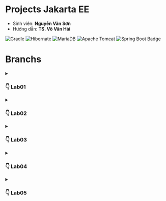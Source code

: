 # Projects Jakarta EE
- Sinh viên: **Nguyễn Văn Sơn**
- Hướng dẫn: **TS. Võ Văn Hải**

![Gradle](https://img.shields.io/badge/Gradle-02303A.svg?style=for-the-badge&logo=Gradle&logoColor=black)
![Hibernate](https://img.shields.io/badge/Hibernate-59666C?style=for-the-badge&logo=Hibernate&logoColor=white)
![MariaDB](https://img.shields.io/badge/MariaDB-003545?style=for-the-badge&logo=mariadb&logoColor=black)
![Apache Tomcat](https://img.shields.io/badge/apache%20tomcat-%23F8DC75.svg?style=for-the-badge&logo=apache-tomcat&logoColor=black)
![Spring Boot Badge](https://img.shields.io/badge/Spring%20Boot-6DB33F?logo=springboot&logoColor=fff&style=for-the-badge)
# Branchs
<details>
  <summary><h3>👇 Lab01</h3> </summary>
  <hr>

# Quản lý đăng nhập
  ![ERD](/img/Lab01.gif)
    
<br>

[detail in branch lab01](https://github.com/sonnees/JakartaEE/tree/Lab01)
```git
git clone -b Lab01 --single-branch https://github.com/sonnees/JakartaEE.git
```
  <hr>
</details>

<details>
  <summary><h3>👇 Lab02</h3> </summary>
  <hr>

# Trang web bán hàng

## BackEnd
- **Ý tưởng:** Lập 1 `API` cho trang web bán hàng. <br>
- **Sử dụng:** `REST API Jakarta EE`  `CRUD JPA` <br>
- **Mô tả:**<br>
  - Các thao tác `CRUD` cho các đối tượng, lập order. <br>
  - Thống kê order theo ngày, theo khoảng thời gian.  <br>
  - Thống kê order theo nhân viên bán hàng trong 1 khoảng thời gian. <br>

**Diagram:**<br>
  ![ERD](/img/ERD_lab02.png)
<br><br>
## FrontEnd
- **Ý tưởng:** Tạo giao diện trang web bán hàng. <br>
- **Sử dụng:** `Servlet Jakarta EE`. <br>
- **Mô tả:**<br>
  - Chạy song song với phần backend ở trên để lấy dữ liệu <br>
  - Role Admin: `CRUD` các đối tượng, thống kê <br>
  - Role User: xem sản phẩm, bỏ sản phẩm vào giỏ hàng
 
<br> 

*[more](https://github.com/sonnees/JakartaEE/tree/Lab02)*
```git
git clone -b Lab02 --single-branch https://github.com/sonnees/JakartaEE.git
 ```
<br>
</details>

<details>
  <summary><h3>👇 Lab03</h3> </summary>
  <hr>

# Tạo trang web tìm kiếm việc làm

- **Ý tưởng:** Làm quen với Spring Boot.
- **Sử dụng:** `Spring Boot`  `Spring Data - JdbcTemplate`.
- **Mô tả:**
  - Ánh xạ các entity. <br>
  - Sử dụng `JdbcTemplate` để thao tác. Mục đích là hiểu được cốt lõi, sau này nếu Spring có sự thay đổi thì dể thích nghi hơn. <br>
  - Làm quen với `Unit Test`. <br>

**Diagram:**
    ![ERD](/img/ERD_lab03.png)
<br> 

*[more](https://github.com/sonnees/JakartaEE/tree/Lab03)*
```git
git clone -b Lab03 --single-branch https://github.com/sonnees/JakartaEE.git
```
</details>

<details>
  <summary><h3>👇 Lab04</h3> </summary>
  <hr>

# Tạo trang web tìm kiếm việc làm

## Back End
- Ánh xạ các entity,  `repository` extends `JpaRepository` <br>
- `Spring Boot - REST API`  <br>

**Diagram:**
  ![ERD](/img/ERD_lab04.png)
<br>
## Front End
- Candidate page <br>
- Candidate add <br>
- Candidate delete <br>
- Candidate update <br> 
- (Đang hoàn thiện thêm các chức năng khác ...)  <br>

<br> 

*[more](https://github.com/sonnees/JakartaEE/tree/Lab04)*
```git
git clone -b Lab04 --single-branch https://github.com/sonnees/JakartaEE.git
```
</details>

<details>
  <summary><h3>👇 Lab05</h3> </summary>
  <hr>

# Trang Web Quản Lý Blog
## Back End
- Ánh xạ các entity, `repository` extends `JpaRepository`. <br>
- `Spring Boot - REST API`.  <br>
## Front End
- `Spring MVC`.  <br>

  <br>

**Diagram:**

  ![ERD](/img/ERD_lab05.png)
<br>

*[more](https://github.com/sonnees/JakartaEE/tree/Lab05)*
```git
git clone -b Lab05 --single-branch https://github.com/sonnees/JakartaEE.git
```
</details>








